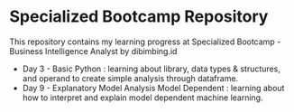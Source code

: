 # Specialized Bootcamp Repository
This repository contains my learning progress at Specialized Bootcamp - Business Intelligence Analyst by dibimbing.id
* Day 3 - Basic Python : learning about library, data types & structures, and operand to create simple analysis through dataframe.
* Day 9 - Explanatory Model Analysis Model Dependent : learning about how to interpret and explain model dependent machine learning.
